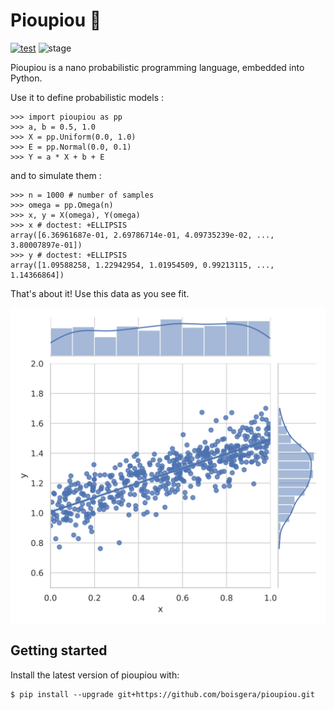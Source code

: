 Pioupiou :baby_chick:
================================================================================

[![test](https://github.com/boisgera/pioupiou/actions/workflows/test.yml/badge.svg)](https://github.com/boisgera/pioupiou/actions/workflows/test.yml)
![stage](https://img.shields.io/badge/stage-pre--alpha-red) 

Pioupiou is a nano probabilistic programming language, embedded into Python.

Use it to define probabilistic models :

    >>> import pioupiou as pp
    >>> a, b = 0.5, 1.0
    >>> X = pp.Uniform(0.0, 1.0)
    >>> E = pp.Normal(0.0, 0.1)
    >>> Y = a * X + b + E

and to simulate them :

    >>> n = 1000 # number of samples
    >>> omega = pp.Omega(n)
    >>> x, y = X(omega), Y(omega)
    >>> x # doctest: +ELLIPSIS
    array([6.36961687e-01, 2.69786714e-01, 4.09735239e-02, ..., 3.80007897e-01])
    >>> y # doctest: +ELLIPSIS
    array([1.09588258, 1.22942954, 1.01954509, 0.99213115, ..., 1.14366864])

That's about it! Use this data as you see fit.

![data](https://raw.githubusercontent.com/boisgera/pioupiou/master/images/xy.svg)

Getting started
--------------------------------------------------------------------------------

Install the latest version of pioupiou with:

    $ pip install --upgrade git+https://github.com/boisgera/pioupiou.git
